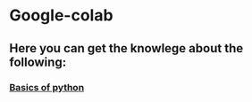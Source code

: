 # Google-colab
## Here you can get the knowlege about the following:
### [Basics of python]("https://github.com/ShankarDhandapani/Google-colab/blob/master/Python_3.ipynb")
